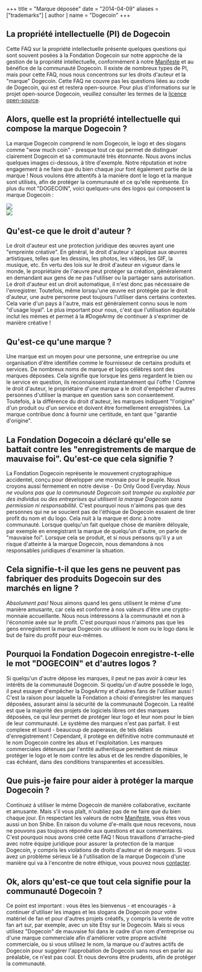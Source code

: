 +++
title = "Marque déposée"
date = "2014-04-09"
aliases = ["trademarks"]
[ author ]
  name = "Dogecoin"
+++

## La propriété intellectuelle (PI) de Dogecoin
Cette FAQ sur la propriété intellectuelle présente quelques questions qui sont souvent posées à la Fondation Dogecoin sur notre approche de la gestion de la propriété intellectuelle, conformément à notre
[Manifeste](https://foundation.dogecoin.com/manifesto/) et au bénéfice de la communauté Dogecoin.
Il existe de nombreux types de PI, mais pour cette FAQ, nous nous concentrons sur les droits d'auteur et la "marque" Dogecoin.
Cette FAQ ne couvre pas les questions liées au code de Dogecoin, qui est et restera open-source.
Pour plus d'informations sur le projet open-source Dogecoin, veuillez consulter les termes de la [licence open-source](https://github.com/dogecoin/dogecoin).
## Alors, quelle est la propriété intellectuelle qui compose la marque Dogecoin ?
La marque Dogecoin comprend le nom Dogecoin, le logo et des slogans comme "wow much coin" - presque tout ce qui permet de distinguer clairement Dogecoin et sa communauté très étonnante. Nous avons inclus quelques images ci-dessous, à titre d'exemple. Notre réputation et notre engagement à ne faire que du bien chaque jour font également partie de la marque !
Nous voulons être attentifs à la manière dont le logo et la marque sont utilisés, afin de protéger la communauté et ce qu'elle représente.
En plus du mot "DOGECOIN", voici quelques-uns des logos qui composent la marque Dogecoin :
      <div class="row">
        <div class="col"><img class="under" src="/assets/images/dogecoin-1.png" style="max-width: 150px;" /></div>
        <div class="col"><img class="under" src="/assets/images/dogecoin-2.png" style="max-width: 150px;" /></div>
      </div>

## Qu'est-ce que le droit d'auteur ?
Le droit d'auteur est une protection juridique des œuvres ayant une "empreinte créative". En général, le droit d'auteur s'applique aux œuvres artistiques, telles que les dessins, les photos, les vidéos, les GIF, la musique, etc. En vertu des lois sur le droit d'auteur en vigueur dans le monde, le propriétaire de l'œuvre peut protéger sa création, généralement en demandant aux gens de ne pas l'utiliser ou la partager sans autorisation. Le droit d'auteur est un droit automatique, il n'est donc pas nécessaire de l'enregistrer. Toutefois, même lorsqu'une œuvre est protégée par le droit d'auteur, une autre personne peut toujours l'utiliser dans certains contextes. Cela varie d'un pays à l'autre, mais est généralement connu sous le nom "d'usage loyal". Le plus important pour nous, c'est que l'utilisation équitable inclut les mèmes et permet à la #DogeArmy de continuer à s'exprimer de manière créative !
## Qu'est-ce qu'une marque ?
Une marque est un moyen pour une personne, une entreprise ou une organisation d'être identifiée comme le fournisseur de certains produits et services. De nombreux noms de marque et logos célèbres sont des marques déposées. Cela signifie que lorsque les gens regardent le bien ou le service en question, ils reconnaissent instantanément qui l'offre !
Comme le droit d'auteur, le propriétaire d'une marque a le droit d'empêcher d'autres personnes d'utiliser la marque en question sans son consentement. Toutefois, à la différence du droit d'auteur, les marques indiquent "l'origine" d'un produit ou d'un service et doivent être formellement enregistrées. La marque contribue donc à fournir une certitude, en tant que "garantie d'origine".
## La Fondation Dogecoin a déclaré qu'elle se battait contre les "enregistrements de marque de mauvaise foi". Qu'est-ce que cela signifie ?
La Fondation Dogecoin représente le mouvement cryptographique accidentel, conçu pour développer une monnaie pour le peuple. Nous croyons aussi fermement en notre devise - Do Only Good Everyday. *Nous ne voulons pas que la communauté Dogecoin soit trompée ou exploitée par des individus ou des entreprises qui utilisent la marque Dogecoin sans permission ni responsabilité.*
C'est pourquoi nous n'aimons pas que des personnes qui ne se soucient pas de l'éthique de Dogecoin essaient de tirer profit du nom et du logo. Cela nuit à la marque et donc à notre communauté.
Lorsque quelqu'un fait quelque chose de manière déloyale, par exemple en enregistrant la marque de quelqu'un d'autre, on parle de "mauvaise foi". Lorsque cela se produit, et si nous pensons qu'il y a un risque d'atteinte à la marque Dogecoin, nous demandons à nos responsables juridiques d'examiner la situation.
## Cela signifie-t-il que les gens ne peuvent pas fabriquer des produits Dogecoin sur des marchés en ligne ?
*Absolument pas!* Nous aimons quand les gens utilisent le mème d'une manière amusante, car cela est conforme à nos valeurs d'être une crypto-monnaie accueillante. Nous nous intéressons à la communauté et non à l'économie axée sur le profit. C'est pourquoi nous n'aimons pas que les gens enregistrent la marque Dogecoin ou utilisent le nom ou le logo dans le but de faire du profit pour eux-mêmes.
## Pourquoi la Fondation Dogecoin enregistre-t-elle le mot "DOGECOIN" et d'autres logos ?
Si quelqu'un d'autre dépose les marques, il peut ne pas avoir à cœur les intérêts de la communauté Dogecoin. Si quelqu'un d'autre possède le logo, il peut essayer d'empêcher la DogeArmy et d'autres fans de l'utiliser aussi !
C'est la raison pour laquelle la Fondation a choisi d'enregistrer les marques déposées, assurant ainsi la sécurité de la communauté Dogecoin.
La réalité est que la majorité des projets de logiciels libres ont des marques déposées, ce qui leur permet de protéger leur logo et leur nom pour le bien de leur communauté.
Le système des marques n'est pas parfait. Il est complexe et lourd - beaucoup de paperasse, de tels délais d'enregistrement ! Cependant, il protège en définitive notre communauté et le nom Dogecoin contre les abus et l'exploitation.
Les marques commerciales détenues par l'entité authentique permettent de mieux protéger le logo et le nom contre les abus et de les rendre disponibles, le cas échéant, dans des conditions transparentes et accessibles.
## Que puis-je faire pour aider à protéger la marque Dogecoin ?
Continuez à utiliser le mème Dogecoin de manière collaborative, excitante et amusante. Mais s'il vous plaît, n'oubliez pas de ne faire que du bien chaque jour. En respectant les valeurs de notre [Manifeste](https://foundation.dogecoin.com/manifesto/), vous êtes vous aussi un bon Shibe. En raison du volume d'e-mails que nous recevons, nous ne pouvons pas toujours répondre aux questions et aux commentaires. C'est pourquoi nous avons créé cette FAQ !
Nous travaillons d'arrache-pied avec notre équipe juridique pour assurer la protection de la marque Dogecoin, y compris les violations de droits d'auteur et de marques. Si vous avez un problème sérieux lié à l'utilisation de la marque Dogecoin d'une manière qui va à l'encontre de notre éthique, vous pouvez nous [contacter](mailto:legal@dogecoin.com).
## Ok, alors qu'est-ce que tout cela signifie pour la communauté Dogecoin ?
Ce point est important : vous êtes les bienvenus - et encouragés - à continuer d'utiliser les images et les slogans de Dogecoin pour votre matériel de fan et pour d'autres projets créatifs, y compris la vente de votre fan art sur, par exemple, avec un site Etsy sur le Dogecoin.
Mais si vous utilisez "Dogecoin" de mauvaise foi dans le cadre d'un nom d'entreprise ou d'une marque commerciale afin d'améliorer votre propre activité commerciale, ou si vous utilisez le nom, la marque ou d'autres actifs de Dogecoin pour suggérer l'approbation de Dogecoin sans nous en parler au préalable, ce n'est pas cool. Et nous devrons être prudents, afin de protéger la communauté.

